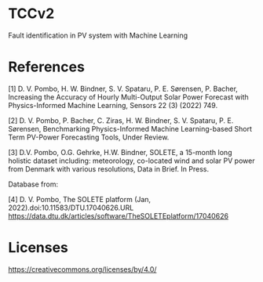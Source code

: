 # TCCv2

Fault identification in PV system with Machine Learning

# References

[1] D. V. Pombo, H. W. Bindner, S. V. Spataru, P. E. Sørensen, P. Bacher, Increasing the Accuracy of Hourly Multi-Output Solar Power Forecast with Physics-Informed Machine Learning, Sensors 22 (3) (2022) 749.

[2]  D. V. Pombo, P. Bacher, C. Ziras, H. W. Bindner, S. V. Spataru, P. E. Sørensen, Benchmarking Physics-Informed Machine Learning-based Short Term PV-Power Forecasting Tools, Under Review.

[3] D.V. Pombo, O.G. Gehrke, H.W. Bindner, SOLETE, a 15-month long holistic dataset including:  meteorology, co-located wind and solar PV power from Denmark with various resolutions, Data in Brief. In Press.

Database from:

[4] D. V. Pombo, The SOLETE platform (Jan, 2022).doi:10.11583/DTU.17040626.URL https://data.dtu.dk/articles/software/TheSOLETEplatform/17040626

# Licenses

https://creativecommons.org/licenses/by/4.0/
